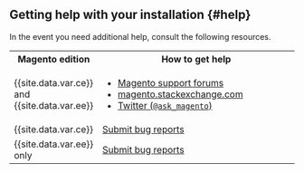 ## Getting help with your installation   {#help}

<p>In the event you need additional help, consult the following resources.</p>

<table>
	<col width="30%">
	<col width="70%">
<tbody>
<tr> 
	<th>Magento edition</th>
	<th>How to get help</th>
</tr>
<tr> 
	<td>{{site.data.var.ce}} and {{site.data.var.ee}}</td>
	<td><ul><li><a href="http://community.magento.com/" target="_blank">Magento support forums</a></li>
	<li><a href="http://magento.stackexchange.com" target="_blank">magento.stackexchange.com</a></li>
	<li><a href="https://twitter.com/ask_magento" target="_blank">Twitter (<code>@ask_magento</code>)</a></li></ul>
	</td>
</tr>
<tr> 
	<td>{{site.data.var.ce}}</td>
	<td><a href="http://www.magentocommerce.com/bug-tracking" target="_blank">Submit bug reports</a></td>
</tr>
<tr> 
	<td>{{site.data.var.ee}} only</td>
	<td><a href="http://support.magentocommerce.com" target="_blank">Submit bug reports</a></td>
</tr>
</tbody>
</table>
